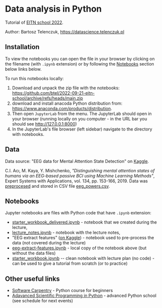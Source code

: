 # Data analysis in Python

Tutorial of [EITN school 2022](https://eitnschool2022.sciencesconf.org/program).

Author: Bartosz Telenczuk, https://datascience.telenczuk.pl

## Installation

To view the notebooks you can open the file in your browser by clicking on the filename (with `.ipynb` extension) or by following the [Notebooks](#notebooks) section below links below.

To run this notebooks locally:

1) Download and unpack the zip file with the notebooks: https://github.com/btel/2022-09-21-eitn-school/archive/refs/heads/main.zip
2) download and install anacoda Python distribution from: https://www.anaconda.com/products/distribution.
3) Then open `JupyterLab` from the menu. The JupyterLab should open in your browser (running locally on you computer - in the URL bar you should see http://127.0.0.1:8000)
4) In the JupyterLab's file browser (left sidebar) navigate to the directory with notebooks.

## Data

Data source: "EEG data for Mental Attention State Detection" on [Kaggle](https://www.kaggle.com/datasets/inancigdem/eeg-data-for-mental-attention-state-detection).

C.I. Acı, M. Kaya, Y. Mishchenko, _"Distinguishing mental attention states of humans via an EEG-based passive BCI using Machine Learning Methods"_, Expert Systems with Applications, vol. 134, pp. 153-166, 2019. 
Data was [preprocesed](https://www.kaggle.com/code/btelenczuk/eeg-extract-features?scriptVersionId=106174038) and stored in CSV file [eeg_powers.csv](./eeg_powers.csv).

## Notebooks

Jupyter notebooks are files with Python code that have `.ipynb` extension:

- [starter_workbook_delivered.ipynb](starter_workbook_delivered.ipynb) - notebook that we created during the lecture,
- [lecture_notes.ipynb](lecture_notes.ipynb) - notebook with the lecture notes,
- "EEG extract features" ([on Kaggle](https://www.kaggle.com/code/btelenczuk/eeg-extract-features?scriptVersionId=106174038)) - notebook used to pre-process the data (not covered during the lecture)
- [eeg-extract-features.ipynb](eeg-extract-features.ipynb) - local copy of the notebook above (but without the data files)
- [starter_workbook.ipynb](starter_workbook.ipynb) -- clean notebook with lecture plan (no code) - can be used to give a tutorial from scratch (or to practice)

## Other useful links

- [Software Carpentry](https://swcarpentry.github.io/python-novice-inflammation/) - Python course for beginners
- [Adavanced Scientific Programming in Python](https://aspp.school/wiki/schedule) - advanced Python school (see schedule for next events)
